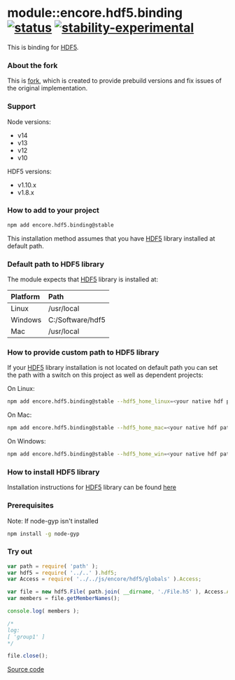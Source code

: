 # module::encore.hdf5.binding  [![status](https://github.com/Wandalen/encore.hdf5.binding/workflows/publish/badge.svg)](https://github.com/Wandalen/encore.hdf5.binding/actions?query=workflow%3Apublish) [![stability-experimental](https://img.shields.io/badge/stability-experimental-orange.svg)](https://github.com/emersion/stability-badges#experimental)

This is binding for [HDF5](https://www.hdfgroup.org/HDF5/).

### About the fork

This is [fork](https://github.com/HDF-NI/hdf5.node), which is created to provide prebuild versions and fix issues of the original implementation.

### Support

Node versions:
* v14
* v13
* v12
* v10

HDF5 versions:
* v1.10.x
* v1.8.x

### How to add to your project

```bash
npm add encore.hdf5.binding@stable
```

This installation method assumes that you have [HDF5](https://www.hdfgroup.org/HDF5/) library installed at default path.

### Default path to HDF5 library

The module expects that [HDF5](https://www.hdfgroup.org/HDF5/) library is installed at:

| Platform |       Path       |
| :------  | :--------------  |
|  Linux   |    /usr/local    |
| Windows  | C:/Software/hdf5 |
|   Mac    |    /usr/local    |

### How to provide custom path to HDF5 library

If your [HDF5](https://www.hdfgroup.org/HDF5/) library installation is not located on default path you can set the path with a switch on this project as well as
dependent projects:

On Linux:

```bash
npm add encore.hdf5.binding@stable --hdf5_home_linux=<your native hdf path>
```

On Mac:

```bash
npm add encore.hdf5.binding@stable --hdf5_home_mac=<your native hdf path>
```

On Windows:

```bash
npm add encore.hdf5.binding@stable --hdf5_home_win=<your native hdf path>
```

### How to install HDF5 library

Installation instructions for [HDF5](https://www.hdfgroup.org/HDF5/) library can be found [here](https://github.com/Wandalen/encore.hdf5.install)

### Prerequisites

Note: If node-gyp isn't installed

```bash
npm install -g node-gyp
```

### Try out

```javascript
var path = require( 'path' );
var hdf5 = require( '../..' ).hdf5;
var Access = require( '../../js/encore/hdf5/globals' ).Access;

var file = new hdf5.File( path.join( __dirname, './File.h5' ), Access.ACC_RDONLY );
var members = file.getMemberNames();

console.log( members );

/*
log:
[ 'group1' ]
*/

file.close();

```

[Source code](./sample/trivial/Sample.ss)
